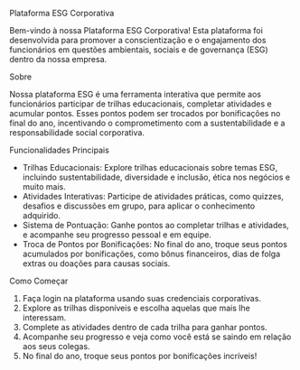 Plataforma ESG Corporativa

Bem-vindo à nossa Plataforma ESG Corporativa! Esta plataforma foi desenvolvida para promover a conscientização e o engajamento dos funcionários em questões ambientais, sociais e de governança (ESG) dentro da nossa empresa.

Sobre

Nossa plataforma ESG é uma ferramenta interativa que permite aos funcionários participar de trilhas educacionais, completar atividades e acumular pontos. Esses pontos podem ser trocados por bonificações no final do ano, incentivando o comprometimento com a sustentabilidade e a responsabilidade social corporativa.

Funcionalidades Principais

- Trilhas Educacionais: Explore trilhas educacionais sobre temas ESG, incluindo sustentabilidade, diversidade e inclusão, ética nos negócios e muito mais.
- Atividades Interativas: Participe de atividades práticas, como quizzes, desafios e discussões em grupo, para aplicar o conhecimento adquirido.
- Sistema de Pontuação: Ganhe pontos ao completar trilhas e atividades, e acompanhe seu progresso pessoal e em equipe.
- Troca de Pontos por Bonificações: No final do ano, troque seus pontos acumulados por bonificações, como bônus financeiros, dias de folga extras ou doações para causas sociais.

Como Começar

1. Faça login na plataforma usando suas credenciais corporativas.
2. Explore as trilhas disponíveis e escolha aquelas que mais lhe interessam.
3. Complete as atividades dentro de cada trilha para ganhar pontos.
4. Acompanhe seu progresso e veja como você está se saindo em relação aos seus colegas.
5. No final do ano, troque seus pontos por bonificações incríveis!
